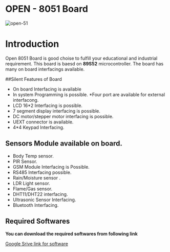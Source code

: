 # OPEN - 8051 Board
![open-51](https://user-images.githubusercontent.com/108651919/212261986-02e7ea86-5de0-4f09-98d9-5e9596d3b74e.png)


# Introduction
Open 8051 Board is good choise to fulfill your educational and industrial requirement.
This board is baesd on **89S52** microcontroller.
The board has many on board interfacings available.

##Silent Features of Board
* On board Interfacing is available
* In system Programming is possible.
*Four port are available for external interfacong.
* LCD 16*2 Interfacing is possible.
* 7 segment display interfacing is possible.
* DC motor/stepper motor interfacing is possible.
* UEXT connector is available.
* 4*4 Keypad Interfacing.

## Sensors Module available on board.
* Body Temp sensor.
* PIR Sensor.
* GSM Module Interfacing is Possible.
* RS485 Interfacing possible.
* Rain/Moisture sensor .
* LDR Light sensor.
* Flame/Gas sensor.
* DHT11/DHT22 interfacing.
* Ultrasonic Sensor Interfacing.
* Bluetooth Interfacing.



## Required Softwares
**You can download the required softwares from following link**

[Google Srive link for software](https://drive.google.com/drive/folders/1V8x7Ka2nBpdl4ACgt-lUTxmIR3zTtRGn?usp=share_link)
